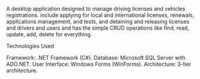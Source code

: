 A desktop application designed to manage driving licenses and vehicles registrations. include applying for 
local and international licenses, renewals, applications management, and tests, and detaining and releasing
licenses and drivers and users and has the simple CRUD operations like find, read, update, add, delete for
everything.

Technologies Used

Framework: .NET Framework (C#).
Database: Microsoft SQL Server with ADO.NET.
User Interface: Windows Forms (WinForms).
Architecture: 3-tier architecture.
